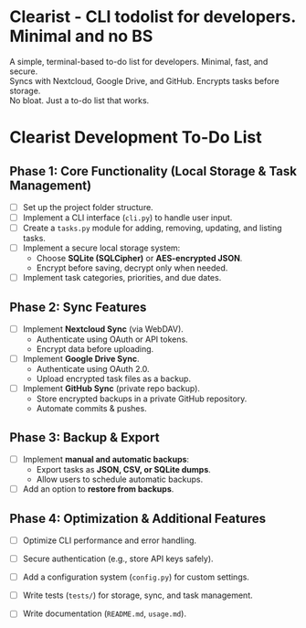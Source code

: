 # Clearist - CLI todolist for developers. Minimal and no BS
A simple, terminal-based to-do list for developers. Minimal, fast, and secure.  
Syncs with Nextcloud, Google Drive, and GitHub. Encrypts tasks before storage.  
No bloat. Just a to-do list that works.  


# Clearist Development To-Do List

## **Phase 1: Core Functionality (Local Storage & Task Management)**
- [ ] Set up the project folder structure.  
- [ ] Implement a CLI interface (`cli.py`) to handle user input.  
- [ ] Create a `tasks.py` module for adding, removing, updating, and listing tasks.  
- [ ] Implement a secure local storage system:  
  - Choose **SQLite (SQLCipher)** or **AES-encrypted JSON**.  
  - Encrypt before saving, decrypt only when needed.  
- [ ] Implement task categories, priorities, and due dates.  

## **Phase 2: Sync Features**
- [ ] Implement **Nextcloud Sync** (via WebDAV).  
  - Authenticate using OAuth or API tokens.  
  - Encrypt data before uploading.  
- [ ] Implement **Google Drive Sync**.  
  - Authenticate using OAuth 2.0.  
  - Upload encrypted task files as a backup.  
- [ ] Implement **GitHub Sync** (private repo backup).  
  - Store encrypted backups in a private GitHub repository.  
  - Automate commits & pushes.  

## **Phase 3: Backup & Export**
- [ ] Implement **manual and automatic backups**:  
  - Export tasks as **JSON, CSV, or SQLite dumps**.  
  - Allow users to schedule automatic backups.  
- [ ] Add an option to **restore from backups**.  

## **Phase 4: Optimization & Additional Features**
- [ ] Optimize CLI performance and error handling.  
- [ ] Secure authentication (e.g., store API keys safely).  
- [ ] Add a configuration system (`config.py`) for custom settings.  
- [ ] Write tests (`tests/`) for storage, sync, and task management.  
- [ ] Write documentation (`README.md`, `usage.md`).  

